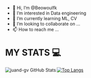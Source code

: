 - 👋 Hi, I’m @Beowoulfk
- 👀 I’m interested in Data engineering 
- 🌱 I’m currently learning  ML, CV
- 💞️ I’m looking to collaborate on ...
- 📫 How to reach me ...

<!---
Beowoulfk/Beowoulfk is a ✨ special ✨ repository because its `README.md` (this file) appears on your GitHub profile.
You can click the Preview link to take a look at your changes.
--->
# MY STATS :computer:
<img align="left" alt="juand-gv GitHub Stats" src="https://github-readme-stats.vercel.app/api?username=juand-gv&include_all_commits=true&show_icons=true&theme=tokyonight">

[![Top Langs](https://github-readme-stats.vercel.app/api/top-langs/?username=juand-gv&langs_count=8&theme=tokyonight)](https://github.com/juand-gv/github-readme-stats)


